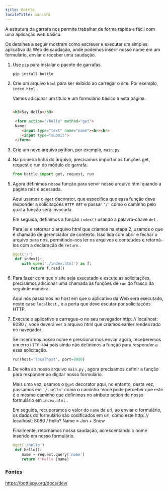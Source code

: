 ```yaml
---
title: Bottle
localeTitle: Garrafa
---
```

A estrutura da garrafa nos permite trabalhar de forma rápida e fácil com uma aplicação web básica.

Os detalhes a seguir mostram como escrever e executar um simples aplicativo da Web de saudação, onde podemos inserir nosso nome em um formulário, enviar e receber uma saudação.

1.  Use `pip` para instalar o pacote de garrafas.
    
    ```
    pip install bottle 
    
    ```
    
2.  Crie um arquivo `html` para ser exibido ao carregar o site. Por exemplo, `index.html` .
    
    Vamos adicionar um título e um formulário básico a esta página.
    
    ```html
    
    <h3>Say Hello</h3> 
     
     <form action="/hello" method="get"> 
     Name: 
        <input type="text" name="name"><br><br> 
        <input type="submit"> 
     </form> 
    
    ```
    
3.  Crie um novo arquivo python, por exemplo, `main.py`
    
4.  Na primeira linha do arquivo, precisamos importar as funções get, request e run do módulo de garrafa.
    
    ```python
    from bottle import get, request, run 
    
    ```
    
5.  Agora definimos nossa função para servir nosso arquivo html quando a página raiz é acessada.
    
    Aqui usamos o `@get` decorator, que especifica que essa função deve responder a solicitações `HTTP GET` e passar `'/'` como o caminho pelo qual a função será invocada.
    
    Em seguida, definimos a função `index()` usando a palavra-chave `def` .
    
    Para ler e retornar o arquivo html que criamos na etapa 2, usamos o que é chamado de gerenciador de contexto. Isso lida com abrir e fechar o arquivo para nós, permitindo-nos ler os arquivos e conteúdos e retorná-los com a declaração de `return` .
    
    ```python
    @get('/') 
     def index(): 
        with open('./index.html') as f: 
            return f.read() 
    
    ```
    
6.  Para fazer com que o site seja executado e escute as solicitações, precisamos adicionar uma chamada às funções de `run` do frasco da seguinte maneira.
    
    Aqui nós passamos no host em que o aplicativo da Web será executado, neste caso `localhost` , e a porta que deve escutar por solicitações HTTP.
    
7.  Execute o aplicativo e carregue-o no seu navegador http: // localhost: 8080 /, você deverá ver o arquivo html que criamos eariler renderizado no navegador.
    
    Se inserirmos nosso nome e pressionarmos enviar agora, receberemos um erro `HTTP 404` pois ainda não definimos a função para responder a essa solicitação.
    
    ```python
    run(host='localhost', port=8080) 
    
    ```
    
8.  De volta ao nosso arquivo `main.py` , agora precisamos definir a função para responder ao digitar nosso formulário.
    
    Mais uma vez, usamos o `@get` decorator aqui, no entanto, desta vez, passamos em `'/.hello'` como o caminho. Você pode perceber que este é o mesmo caminho que definimos no atributo action de nosso formulário em `index.html` .
    
    Em seguida, recuperamos o valor do `name` da url, ao enviar o formulário, os dados do formulário são codificados em url, como este http: // localhost: 8080 / hello? Name = Jon + Snow
    
    Finalmente, retornamos nossa saudação, acrescentando o nome inserido em nosso formulário.
    
    ```python
    @get('/hello') 
     def hello(): 
        name = request.query['name'] 
        return f'Hello {name}' 
    
    ```
    

### Fontes

https://bottlepy.org/docs/dev/